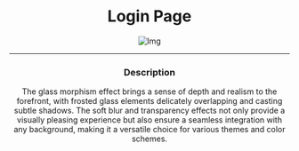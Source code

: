 <h1 align="center">Login Page</h1>

<div align="center">

![Img](https://github.com/MirJasir/MirJasir/assets/137864723/8a82707a-1ea9-4794-abf9-91e7b330f97e)

<div>

---

<h3 align="center">Description</h3>
<p align="center"> The glass morphism effect brings a sense of depth and realism to the forefront, with frosted glass elements delicately overlapping and casting subtle shadows. The soft blur and transparency effects not only provide a visually pleasing experience but also ensure a seamless integration with any background, making it a versatile choice for various themes and color schemes.</p>

